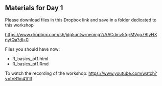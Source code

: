 ## Materials for Day 1

Please download files in this Dropbox link and save in a folder dedicated to this workshop  

https://www.dropbox.com/sh/jdg5untwrneomg2/AACdmv5fgrMVgo7BIyHXnytQa?dl=0
   
Files you should have now:  
- R_basics_pt1.html
- R_basics_pt1.Rmd

To watch the recording of the workshop: https://www.youtube.com/watch?v=fvB1m41l1II
